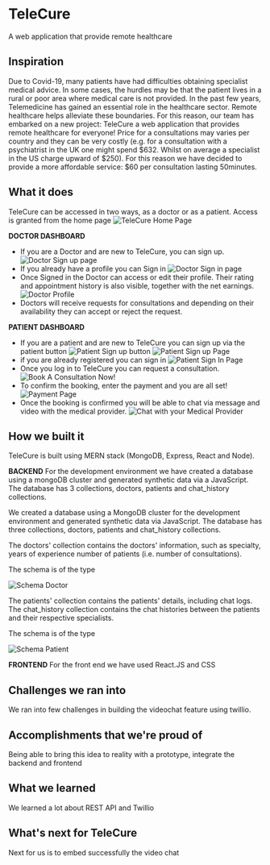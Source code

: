 # TeleCure
A web application that provide remote healthcare 
## Inspiration
Due to Covid-19, many patients have had difficulties obtaining specialist medical advice. In some cases, the hurdles may be that the patient lives in a rural or poor area where medical care is not provided. 
In the past few years, Telemedicine has gained an essential role in the healthcare sector. Remote healthcare helps alleviate these boundaries. For this reason, our team has embarked on a new project: TeleCure a web application that provides remote healthcare for everyone!
Price for a consultations may varies per country and they can be very costly (e.g. for a consultation with a psychiatrist in the UK one might spend  $632. Whilst on average a specialist in the US charge upward of $250). For this reason we have decided to provide a more affordable service: $60 per consultation lasting 50minutes.

## What it does
TeleCure can be accessed in two ways, as a doctor or as a patient. Access is granted from the home page 
![TeleCure Home Page](https://storage.googleapis.com/telecure/doctor_button.png)

**DOCTOR DASHBOARD**
- If you are a Doctor and are new to TeleCure, you can sign up. 
![Doctor Sign up page](https://storage.googleapis.com/telecure/doctor_signup.png)
- If you already have a profile you can Sign in 
![Doctor Sign in page](https://storage.googleapis.com/telecure/doctor_sign_in.png)
- Once Signed in the Doctor can access or edit their profile. Their rating and appointment history is also visible, together with the net earnings.
![Doctor Profile](https://storage.googleapis.com/telecure/doctor_profile_2.png)
- Doctors will receive requests for consultations and depending on their availability they can accept or reject the request.

**PATIENT DASHBOARD**
- If you are a patient and are new to TeleCure you can sign up via the patient button
![Patient Sign up button](https://storage.googleapis.com/telecure/patient_button.png)
![Patient Sign up Page](https://storage.googleapis.com/telecure/patient_sign_up.png)
- if you are already registered you can sign in 
![Patient Sign In Page](https://storage.googleapis.com/telecure/patient_sign_in.png)
- Once you log in to TeleCure you can request a consultation. 
![Book A Consultation Now!](https://storage.googleapis.com/telecure/Screenshot%20from%202022-09-10%2021-30-39.png)
- To confirm the booking, enter the payment and you are all set!
![Payment Page](https://storage.googleapis.com/telecure/paymant_page.png)
- Once the booking is confirmed you will be able to chat via message and video with the medical provider.
![Chat with your Medical Provider](https://storage.googleapis.com/telecure/chat.png)

## How we built it

TeleCure is built using MERN stack (MongoDB, Express, React and Node). 

**BACKEND**
For the development environment we have created a database using a mongoDB cluster and generated synthetic data via a JavaScript. The database has 3 collections, doctors, patients and chat_history collections. 

We created a database using a MongoDB cluster for the development environment and generated synthetic data via JavaScript. The database has three collections, doctors, patients and chat_history collections. 

The doctors' collection contains the doctors' information, such as specialty, years of experience number of patients (i.e. number of consultations).

The schema is of the type 

![Schema Doctor](https://storage.googleapis.com/telecure/svhema_doctor.png)

The patients' collection contains the patients' details, including chat logs.
The chat_history collection contains the chat histories between the patients and their respective specialists.

The schema is of the type

![Schema Patient](https://storage.googleapis.com/telecure/schema_patient.png)

**FRONTEND**
For the front end we have used React.JS and CSS 


## Challenges we ran into
We ran into few challenges in building the videochat feature using twillio.

## Accomplishments that we're proud of
Being able to bring this idea to reality with a prototype, integrate the backend and frontend
## What we learned
We learned a lot about REST API and Twillio
## What's next for TeleCure
Next for us is to embed successfully the video chat 

